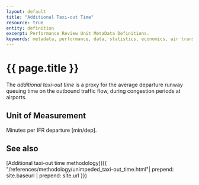 ```yaml
---
layout: default
title: "Additional Taxi-out Time"
resource: true
entity: definition
excerpt: Performance Review Unit MetaData Definitions.
keywords: metadata, performance, data, statistics, economics, air transport, flights, europe, cost efficiency
---
```

# {{ page.title }}

The *additional taxi-out time* is a proxy for the average departure runway queuing
time on the outbound traffic flow, during congestion periods at airports.

## Unit of Measurement
Minutes per IFR departure [min/dep].

## See also

[Additional taxi-out time methodology]({{ "/references/methodology/unimpeded_taxi-out_time.html"| prepend: site.baseurl | prepend: site.url }})